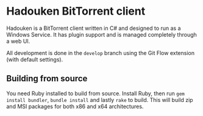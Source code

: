 Hadouken BitTorrent client
==========================

Hadouken is a BitTorrent client written in C# and designed to run as a Windows Service. It has plugin support and is managed completely through a web UI.

All development is done in the `develop` branch using the Git Flow extension (with default settings).

Building from source
--------------------
You need Ruby installed to build from source. Install Ruby, then run `gem install bundler`, `bundle install` and lastly `rake` to build. This will build zip and MSI packages for both x86 and x64 architectures.